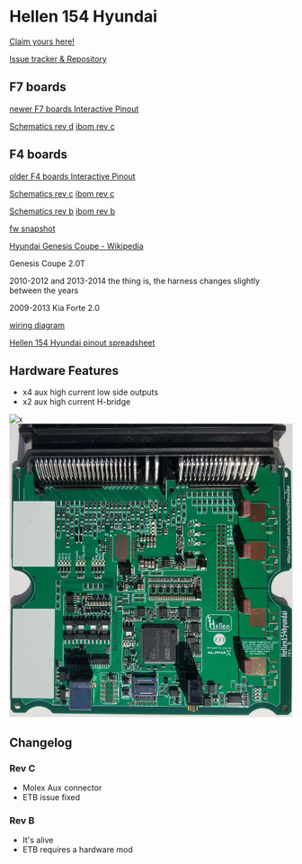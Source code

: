 # Hellen 154 Hyundai

[Claim yours here!](https://www.btrcarcustoms.com/products/alphax-standalone-ecu-for-the-hyundai-genesis-coupe-2-0t)

[Issue tracker & Repository](https://github.com/rusefi/hellen154hyundai)

## F7 boards

[newer F7 boards Interactive Pinout](https://rusefi.com/docs/pinouts/hellen/hellen154hyundai_revD/)

[Schematics rev d](https://github.com/rusefi/hellen154hyundai/blob/main/boards/hellen154hyundai-d/board/hellen154hyundai-d-schematic.pdf) [ibom rev c](https://rusefi.com/docs/ibom/hellen154hyundai-d-ibom.html)

## F4 boards

[older F4 boards Interactive Pinout](https://rusefi.com/docs/pinouts/hellen/hellen154hyundai/)

[Schematics rev c](Hardware/Hellen/hellen154hyundai-c-schematic.pdf) [ibom rev c](https://rusefi.com/docs/ibom/hellen154hyundai-c-ibom.html)

[Schematics rev b](Hardware/Hellen/hellen154hyundai-b-schematic.pdf) [ibom rev b](https://rusefi.com/docs/ibom/hellen154hyundai-b-ibom.html)

[fw snapshot](https://rusefi.com/build_server/rusefi_bundle_hellen154hyundai.zip)

[Hyundai Genesis Coupe - Wikipedia](https://en.wikipedia.org/wiki/Hyundai_Genesis_Coupe)

Genesis Coupe 2.0T

2010-2012
and 2013-2014
the thing is, the harness changes slightly between the years

2009-2013 Kia Forte 2.0

[wiring diagram](Hyundai-Genesis-Coupe)

[Hellen 154 Hyundai pinout spreadsheet](https://docs.google.com/spreadsheets/d/14IxjitlEFrC2bSp0IRdNRyXZondlvw2CmJ3Q9DUdvyo)

## Hardware Features

* x4 aux high current low side outputs
* x2 aux high current H-bridge

![x](Hardware/Hellen/hellen154hyundai-rev-c.jpg)
![x](Hardware/Hellen/hellen154hyundai-rev-b.jpg)

## Changelog

### Rev C

* Molex Aux connector
* ETB issue fixed

### Rev B

* It's alive
* ETB requires a hardware mod
